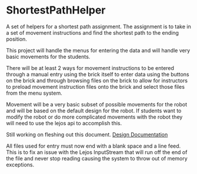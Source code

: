 ShortestPathHelper
==================

A set of helpers for a shortest path assignment. The assignment is to take in a set of movement instructions and find the shortest path to the ending position.

This project will handle the menus for entering the data and will handle very basic movements for the students.

There will be at least 2 ways for movement instructions to be entered through a manual entry using the brick itself to enter data using the buttons on the brick and through browsing files on the brick to allow for instructors to preload movement instruction files onto the brick and select those files from the menu system.

Movement will be a very basic subset of possible movements for the robot and will be based on the default design for the robot.  If students want to modify the robot or do more complicated movements with the robot they will need to use the lejos api to accomplish this.

Still working on fleshing out this document.
[Design Documentation](https://docs.google.com/document/d/1-kHfXjxf7MLncgvYOeGCE64rBsVljTH4mVPJ7MtAusE/edit?usp=sharing)

All files used for entry must now end with a blank space and a line feed.  This is to fix an issue with the Lejos InputStream that will run off the end of the file and never stop reading causing the system to throw out of memory exceptions.
